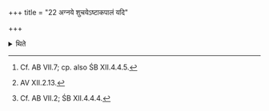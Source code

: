 +++
title = "22 अग्नये शुचयेऽष्टाकपालं यदि"

+++

<details><summary>थिते</summary>

22. (One should offer) a sacrifical bread on eight potsherds to Agni Śuci if one's fires get mixed with forest-fire or house fire or cremation-fire;[^1] a sacrificial bread on eight potsherds if with puerperal fire. At that time saṁkusuko vikusuko vikiro yaśca... and asmin vayaṁ saṁkusukegnau...[^2] should be used as invitatory and offering verses. One should offer a sacrificial bread on eight potsherds if one's fires get mixed with lightning fire.[^3]  


[^1]: Cf. AB VII.7; cp. also ŚB XII.4.4.5.  

[^2]: AV XII.2.13.  

[^3]: Cf. AB VII.2; ŚB XII.4.4.4.
</details>
